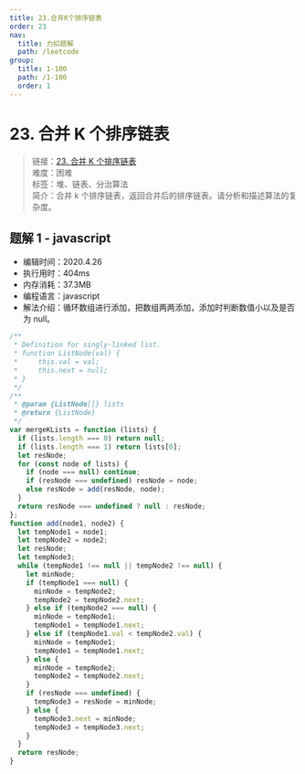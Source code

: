 ```yaml
---
title: 23.合并K个排序链表
order: 23
nav:
  title: 力扣题解
  path: /leetcode
group:
  title: 1-100
  path: /1-100
  order: 1
---
```


# 23. 合并 K 个排序链表

> 链接：[23. 合并 K 个排序链表](https://leetcode-cn.com/problems/merge-k-sorted-lists/)  
> 难度：困难  
> 标签：堆、链表、分治算法  
> 简介：合并 k 个排序链表，返回合并后的排序链表。请分析和描述算法的复杂度。

## 题解 1 - javascript

- 编辑时间：2020.4.26
- 执行用时：404ms
- 内存消耗：37.3MB
- 编程语言：javascript
- 解法介绍：循环数组进行添加，把数组两两添加，添加时判断数值小以及是否为 null。

```javascript
/**
 * Definition for singly-linked list.
 * function ListNode(val) {
 *     this.val = val;
 *     this.next = null;
 * }
 */
/**
 * @param {ListNode[]} lists
 * @return {ListNode}
 */
var mergeKLists = function (lists) {
  if (lists.length === 0) return null;
  if (lists.length === 1) return lists[0];
  let resNode;
  for (const node of lists) {
    if (node === null) continue;
    if (resNode === undefined) resNode = node;
    else resNode = add(resNode, node);
  }
  return resNode === undefined ? null : resNode;
};
function add(node1, node2) {
  let tempNode1 = node1;
  let tempNode2 = node2;
  let resNode;
  let tempNode3;
  while (tempNode1 !== null || tempNode2 !== null) {
    let minNode;
    if (tempNode1 === null) {
      minNode = tempNode2;
      tempNode2 = tempNode2.next;
    } else if (tempNode2 === null) {
      minNode = tempNode1;
      tempNode1 = tempNode1.next;
    } else if (tempNode1.val < tempNode2.val) {
      minNode = tempNode1;
      tempNode1 = tempNode1.next;
    } else {
      minNode = tempNode2;
      tempNode2 = tempNode2.next;
    }
    if (resNode === undefined) {
      tempNode3 = resNode = minNode;
    } else {
      tempNode3.next = minNode;
      tempNode3 = tempNode3.next;
    }
  }
  return resNode;
}
```
